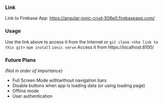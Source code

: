 ### Link
Link to Firebase App: https://angular-ionic-crud-506e0.firebaseapp.com/

### Usage
Use the link above to access it from the Internet
or
`git clone <the link to this git>`
`npm install`
`ionic serve`
Access it from https://localhost:8100/
   

### Future Plans 
*(Not in order of importance)*
- Full Screen Mode with\without navigation bars
- Disable buttons when app is loading data (or using loading page)
- Offline mode
- User authentication
